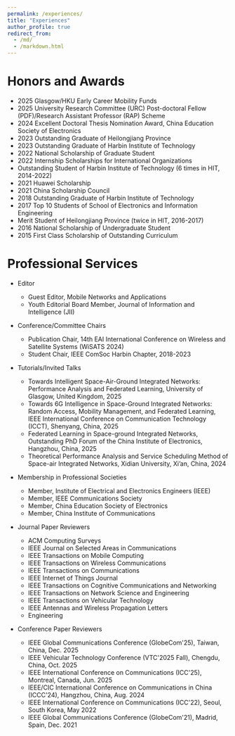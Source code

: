 ```yaml
---
permalink: /experiences/
title: "Experiences"
author_profile: true
redirect_from: 
  - /md/
  - /markdown.html
---
```


Honors and Awards
==

* 2025 Glasgow/HKU Early Career Mobility Funds
* 2025 University Research Committee (URC) Post-doctoral Fellow (PDF)/Research Assistant Professor (RAP) Scheme
* 2024 Excellent Doctoral Thesis Nomination Award, China Education Society of Electronics
* 2023 Outstanding Graduate of Heilongjiang Province
* 2023 Outstanding Graduate of Harbin Institute of Technology 
* 2022 National Scholarship of Graduate Student 
* 2022 Internship Scholarships for International Organizations 
* Outstanding Student of Harbin Institute of Technology (6 times in HIT, 2014-2022)
* 2021 Huawei Scholarship 
* 2021 China Scholarship Council 
* 2018 Outstanding Graduate of Harbin Institute of Technology 
* 2017 Top 10 Students of School of Electronics and Information Engineering 
* Merit Student of Heilongjiang Province (twice in HIT, 2016-2017)
* 2016 National Scholarship of Undergraduate Student 
* 2015 First Class Scholarship of Outstanding Curriculum

Professional Services
==

* Editor
  * Guest Editor, Mobile Networks and Applications
  * Youth Editorial Board Member, Journal of Information and Intelligence (JII)

* Conference/Committee Chairs
  * Publication Chair, 14th EAI International Conference on Wireless and Satellite Systems (WiSATS 2024)
  * Student Chair, IEEE ComSoc Harbin Chapter, 2018-2023


* Tutorials/Invited Talks
  * Towards Intelligent Space-Air-Ground Integrated Networks: Performance Analysis and Federated Learning, University of Glasgow, United Kingdom, 2025
  * Towards 6G Intelligence in Space-Ground Integrated Networks: Random Access, Mobility Management, and Federated Learning, IEEE International Conference on Communication Technology (ICCT), Shenyang, China, 2025
  * Federated Learning in Space-ground Integrated Networks, Outstanding PhD Forum of the China Institute of Electronics, Hangzhou, China, 2025
  * Theoretical Performance Analysis and Service Scheduling Method of Space-air Integrated Networks, Xidian University, Xi’an, China, 2024

  
* Membership in Professional Societies
  * Member, Institute of Electrical and Electronics Engineers (IEEE)
  * Member, IEEE Communications Society
  * Member, China Education Society of Electronics
  * Member, China Institute of Communications
 
* Journal Paper Reviewers
  * ACM Computing Surveys
  * IEEE Journal on Selected Areas in Communications
  * IEEE Transactions on Mobile Computing
  * IEEE Transactions on Wireless Communications
  * IEEE Transactions on Communications
  * IEEE Internet of Things Journal
  * IEEE Transactions on Cognitive Communications and Networking
  * IEEE Transactions on Network Science and Engineering
  * IEEE Transactions on Vehicular Technology
  * IEEE Antennas and Wireless Propagation Letters
  * Engineering

* Conference Paper Reviewers
  * IEEE Global Communications Conference (GlobeCom'25), Taiwan, China, Dec. 2025
  * IEEE Vehicular Technology Conference (VTC'2025 Fall), Chengdu, China, Oct. 2025 
  * IEEE International Conference on Communications (ICC'25), Montreal, Canada, Jun. 2025
  * IEEE/CIC International Conference on Communications in China (ICCC'24), Hangzhou, China, Aug. 2024
  * IEEE International Conference on Communications (ICC'22), Seoul, South Korea, May 2022
  * IEEE Global Communications Conference (GlobeCom'21), Madrid, Spain, Dec. 2021


<!---
## Locations of key files/directories

* Basic config options: _config.yml
* Top navigation bar config: _data/navigation.yml
* Single pages: _pages/
* Collections of pages are .md or .html files in:
  * _publications/
  * _portfolio/
  * _posts/
  * _teaching/
  * _talks/
* Footer: _includes/footer.html
* Static files (like PDFs): /files/
* Profile image (can set in _config.yml): images/profile.png

## Tips and hints

* Name a file ".md" to have it render in markdown, name it ".html" to render in HTML.
* Go to the [commit list](https://github.com/academicpages/academicpages.github.io/commits/master) (on your repo) to find the last version Github built with Jekyll. 
  * Green check: successful build
  * Orange circle: building
  * Red X: error
  * No icon: not built

## Resources
 * [Liquid syntax guide](https://shopify.github.io/liquid/tags/control-flow/)

## Markdown guide

### Header three

#### Header four

##### Header five

###### Header six

## Blockquotes

Single line blockquote:

> Quotes are cool.

## Tables

### Table 1

| Entry            | Item   |                                                              |
| --------         | ------ | ------------------------------------------------------------ |
| [John Doe](#)    | 2016   | Description of the item in the list                          |
| [Jane Doe](#)    | 2019   | Description of the item in the list                          |
| [Doe Doe](#)     | 2022   | Description of the item in the list                          |

### Table 2

| Header1 | Header2 | Header3 |
|:--------|:-------:|--------:|
| cell1   | cell2   | cell3   |
| cell4   | cell5   | cell6   |
|-----------------------------|
| cell1   | cell2   | cell3   |
| cell4   | cell5   | cell6   |
|=============================|
| Foot1   | Foot2   | Foot3   |

## Definition Lists

Definition List Title
:   Definition list division.

Startup
:   A startup company or startup is a company or temporary organization designed to search for a repeatable and scalable business model.

#dowork
:   Coined by Rob Dyrdek and his personal body guard Christopher "Big Black" Boykins, "Do Work" works as a self motivator, to motivating your friends.

Do It Live
:   I'll let Bill O'Reilly [explain](https://www.youtube.com/watch?v=O_HyZ5aW76c "We'll Do It Live") this one.

## Unordered Lists (Nested)

  * List item one 
      * List item one 
          * List item one
          * List item two
          * List item three
          * List item four
      * List item two
      * List item three
      * List item four
  * List item two
  * List item three
  * List item four

## Ordered List (Nested)

  1. List item one 
      1. List item one 
          1. List item one
          2. List item two
          3. List item three
          4. List item four
      2. List item two
      3. List item three
      4. List item four
  2. List item two
  3. List item three
  4. List item four

## Buttons

Make any link standout more when applying the `.btn` class.

## Notices

**Watch out!** You can also add notices by appending `{: .notice}` to a paragraph.
{: .notice}

## HTML Tags

### Address Tag

<address>
  1 Infinite Loop<br /> Cupertino, CA 95014<br /> United States
</address>

### Anchor Tag (aka. Link)

This is an example of a [link](http://github.com "Github").

### Abbreviation Tag

The abbreviation CSS stands for "Cascading Style Sheets".

*[CSS]: Cascading Style Sheets

### Cite Tag

"Code is poetry." ---<cite>Automattic</cite>

### Code Tag

You will learn later on in these tests that `word-wrap: break-word;` will be your best friend.

### Strike Tag

This tag will let you <strike>strikeout text</strike>.

### Emphasize Tag

The emphasize tag should _italicize_ text.

### Insert Tag

This tag should denote <ins>inserted</ins> text.

### Keyboard Tag

This scarcely known tag emulates <kbd>keyboard text</kbd>, which is usually styled like the `<code>` tag.

### Preformatted Tag

This tag styles large blocks of code.

<pre>
.post-title {
  margin: 0 0 5px;
  font-weight: bold;
  font-size: 38px;
  line-height: 1.2;
  and here's a line of some really, really, really, really long text, just to see how the PRE tag handles it and to find out how it overflows;
}
</pre>

### Quote Tag

<q>Developers, developers, developers&#8230;</q> &#8211;Steve Ballmer

### Strong Tag

This tag shows **bold text**.

### Subscript Tag

Getting our science styling on with H<sub>2</sub>O, which should push the "2" down.

### Superscript Tag

Still sticking with science and Isaac Newton's E = MC<sup>2</sup>, which should lift the 2 up.

### Variable Tag

This allows you to denote <var>variables</var>.
-->
